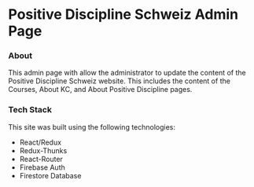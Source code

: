 # Positive Discipline Schweiz Admin Page

### About

This admin page with allow the administrator to update the content of the Positive Discipline Schweiz website. This includes the content of the Courses, About KC, and About Positive Discipline pages.

### Tech Stack

This site was built using the following technologies:

* React/Redux
* Redux-Thunks
* React-Router
* Firebase Auth
* Firestore Database
